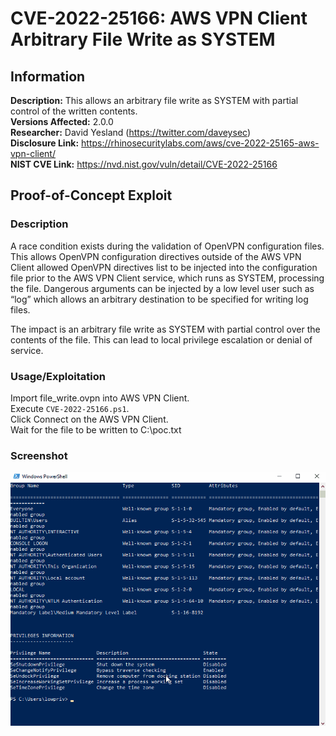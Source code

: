 # CVE-2022-25166: AWS VPN Client Arbitrary File Write as SYSTEM

## Information
**Description:** This allows an arbitrary file write as SYSTEM with partial control of the written contents.  
**Versions Affected:** 2.0.0  
**Researcher:** David Yesland (https://twitter.com/daveysec)  
**Disclosure Link:** https://rhinosecuritylabs.com/aws/cve-2022-25165-aws-vpn-client/  
**NIST CVE Link:** https://nvd.nist.gov/vuln/detail/CVE-2022-25166  

## Proof-of-Concept Exploit
### Description
A race condition exists during the validation of OpenVPN configuration files. This allows OpenVPN configuration directives outside of the AWS VPN Client allowed OpenVPN directives list to be injected into the configuration file prior to the AWS VPN Client service, which runs as SYSTEM, processing the file. Dangerous arguments can be injected by a low level user such as “log” which allows an arbitrary destination to be specified for writing log files.

The impact is an arbitrary file write as SYSTEM with partial control over the contents of the file. This can lead to local privilege escalation or denial of service. 

### Usage/Exploitation
Import file_write.ovpn into AWS VPN Client.  
Execute `CVE-2022-25166.ps1`.  
Click Connect on the AWS VPN Client.  
Wait for the file to be written to C:\poc.txt  

### Screenshot
![Alt-text that shows up on hover](poc_image.gif)
